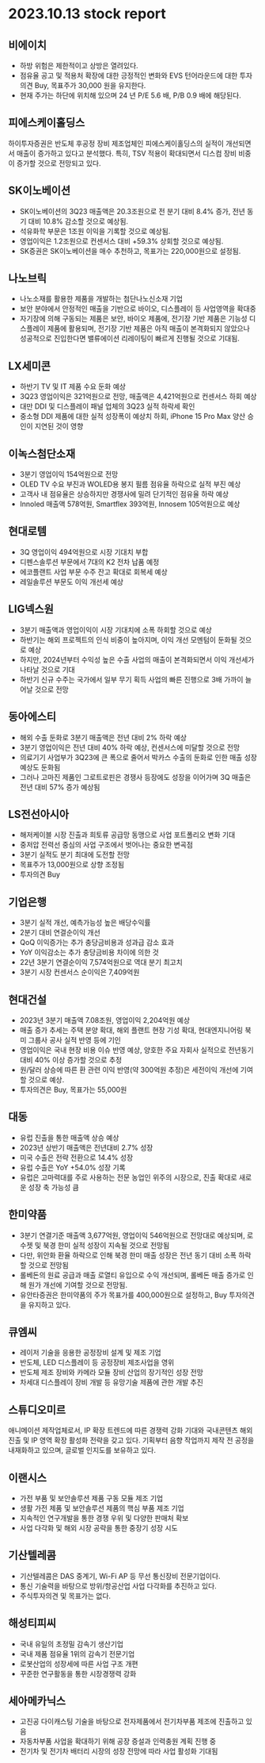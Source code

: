 # 2023.10.13 stock report
## 비에이치
- 하방 위험은 제한적이고 상방은 열려있다.
- 점유율 공고 및 적용처 확장에 대한 긍정적인 변화와 EVS 턴어라운드에 대한 투자의견 Buy, 목표주가 30,000 원을 유지한다.
- 현재 주가는 하단에 위치해 있으며 24 년 P/E 5.6 배, P/B 0.9 배에 해당된다.
## 피에스케이홀딩스
하이투자증권은 반도체 후공정 장비 제조업체인 피에스케이홀딩스의 실적이 개선되면서 매출이 증가하고 있다고 분석했다. 특히, TSV 적용이 확대되면서 디스컴 장비 비중이 증가할 것으로 전망되고 있다.
## SK이노베이션
- SK이노베이션의 3Q23 매출액은 20.3조원으로 전 분기 대비 8.4% 증가, 전년 동기 대비 10.8% 감소할 것으로 예상됨.
- 석유화학 부문은 1조원 이익을 기록할 것으로 예상됨.
- 영업이익은 1.2조원으로 컨센서스 대비 +59.3% 상회할 것으로 예상됨.
- SK증권은 SK이노베이션을 매수 추천하고, 목표가는 220,000원으로 설정됨.
## 나노브릭
- 나노소재를 활용한 제품을 개발하는 첨단나노신소재 기업
- 보안 분야에서 안정적인 매출을 기반으로 바이오, 디스플레이 등 사업영역을 확대중
- 자기장에 의해 구동되는 제품은 보안, 바이오 제품에, 전기장 기반 제품은 기능성 디스플레이 제품에 활용되며, 전기장 기반 제품은 아직 매출이 본격화되지 않았으나 성공적으로 진입한다면 밸류에이션 리레이팅이 빠르게 진행될 것으로 기대됨.
## LX세미콘
- 하반기 TV 및 IT 제품 수요 둔화 예상
- 3Q23 영업이익은 321억원으로 전망, 매출액은 4,421억원으로 컨센서스 하회 예상
- 대만 DDI 및 디스플레이 패널 업체의 3Q23 실적 하락세 확인
- 중소형 DDI 제품에 대한 실적 성장폭이 예상치 하회, iPhone 15 Pro Max 양산 승인이 지연된 것이 영향
## 이녹스첨단소재
- 3분기 영업이익 154억원으로 전망
- OLED TV 수요 부진과 WOLED용 봉지 필름 점유율 하락으로 실적 부진 예상
- 고객사 내 점유율은 상승하지만 경쟁사에 밀려 단기적인 점유율 하락 예상
- Innoled 매출액 578억원, Smartflex 393억원, Innosem 105억원으로 예상
## 현대로템
- 3Q 영업이익 494억원으로 시장 기대치 부합
- 디펜스솔루션 부문에서 7대의 K2 전차 납품 예정
- 에코플랜트 사업 부문 수주 잔고 확대로 회복세 예상
- 레일솔루션 부문도 이익 개선세 예상
## LIG넥스원
- 3분기 매출액과 영업이익이 시장 기대치에 소폭 하회할 것으로 예상
- 하반기는 해외 프로젝트의 인식 비중이 높아지며, 이익 개선 모멘텀이 둔화될 것으로 예상
- 하지만, 2024년부터 수익성 높은 수출 사업의 매출이 본격화되면서 이익 개선세가 나타날 것으로 기대
- 하반기 신규 수주는 국가에서 일부 무기 획득 사업의 빠른 진행으로 3배 가까이 늘어날 것으로 전망
## 동아에스티
- 해외 수출 둔화로 3분기 매출액은 전년 대비 2% 하락 예상
- 3분기 영업이익은 전년 대비 40% 하락 예상, 컨센서스에 미달할 것으로 전망
- 의료기기 사업부가 3Q23에 큰 폭으로 줄어서 박카스 수출의 둔화로 인한 매출 성장 예상도 둔화됨
- 그러나 고마진 제품인 그로트로핀은 경쟁사 등장에도 성장을 이어가며 3Q 매출은 전년 대비 57% 증가 예상됨
## LS전선아시아
- 해저케이블 시장 진출과 희토류 공급망 동맹으로 사업 포트폴리오 변화 기대
- 중저압 전력선 중심의 사업 구조에서 벗어나는 중요한 변곡점
- 3분기 실적도 분기 최대에 도전할 전망
- 목표주가 13,000원으로 상향 조정됨
- 투자의견 Buy
## 기업은행
- 3분기 실적 개선, 예측가능성 높은 배당수익률
- 2분기 대비 연결순이익 개선
- QoQ 이익증가는 추가 충당금비용과 성과급 감소 효과
- YoY 이익감소는 추가 충당금비용 차이에 의한 것
- 22년 3분기 연결순이익 7,574억원으로 역대 분기 최고치
- 3분기 시장 컨센서스 순이익은 7,409억원
## 현대건설
- 2023년 3분기 매출액 7.08조원, 영업이익 2,204억원 예상
- 매출 증가 추세는 주택 분양 확대, 해외 플랜트 현장 기성 확대, 현대엔지니어링 북미 그룹사 공사 실적 반영 등에 기인
- 영업이익은 국내 현장 비용 이슈 반영 예상, 양호한 주요 자회사 실적으로 전년동기 대비 40% 이상 증가할 것으로 추정
- 원/달러 상승에 따른 환 관련 이익 반영(약 300억원 추정)은 세전이익 개선에 기여할 것으로 예상.
- 투자의견은 Buy, 목표가는 55,000원
## 대동
- 유럽 진출을 통한 매출액 상승 예상
- 2023년 상반기 매출액은 전년대비 2.7% 성장
- 미국 수출은 전략 전환으로 14.4% 성장
- 유럽 수출은 YoY +54.0% 성장 기록
- 유럽은 고마력대를 주로 사용하는 전문 농업인 위주의 시장으로, 진출 확대로 새로운 성장 축 가능성 큼
## 한미약품
- 3분기 연결기준 매출액 3,677억원, 영업이익 546억원으로 전망대로 예상되며, 로수젯 및 북경 한미 실적 성장이 지속될 것으로 전망됨
- 다만, 위안화 환율 하락으로 인해 북경 한미 매출 성장은 전년 동기 대비 소폭 하락할 것으로 전망됨
- 롤베돈의 원료 공급과 매출 로열티 유입으로 수익 개선되며, 롤베돈 매출 증가로 인해 원가 개선에 기여할 것으로 전망됨. 
- 유안타증권은 한미약품의 주가 목표가를 400,000원으로 설정하고, Buy 투자의견을 유지하고 있다.
## 큐엠씨
- 레이저 기술을 응용한 공정장비 설계 및 제조 기업
- 반도체, LED 디스플레이 등 공정장비 제조사업을 영위
- 반도체 제조 장비와 카메라 모듈 장비 산업의 장기적인 성장 전망
- 차세대 디스플레이 장비 개발 등 유망기술 제품에 관한 개발 추진
## 스튜디오미르
애니메이션 제작업체로서, IP 확장 트렌드에 따른 경쟁력 강화 기대와 국내콘텐츠 해외 진출 및 IP 영역 확장 활성화 전략을 갖고 있다. 기획부터 음향 작업까지 제작 전 공정을 내재화하고 있으며, 글로벌 인지도를 보유하고 있다.
## 이랜시스
- 가전 부품 및 보안솔루션 제품 구동 모듈 제조 기업
- 생활 가전 제품 및 보안솔루션 제품의 핵심 부품 제조 기업
- 지속적인 연구개발을 통한 경쟁 우위 및 다양한 판매처 확보
- 사업 다각화 및 해외 시장 공략을 통한 중장기 성장 시도
## 기산텔레콤
- 기산텔레콤은 DAS 중계기, Wi-Fi AP 등 무선 통신장비 전문기업이다.
- 통신 기술력을 바탕으로 방위/항공산업 사업 다각화를 추진하고 있다. 
- 주식투자의견 및 목표가는 없다.
## 해성티피씨
- 국내 유일의 초정밀 감속기 생산기업
- 국내 제품 점유율 1위의 감속기 전문기업
- 로봇산업의 성장세에 따른 사업 구조 개편
- 꾸준한 연구활동을 통한 시장경쟁력 강화
## 세아메카닉스
- 고진공 다이캐스팅 기술을 바탕으로 전자제품에서 전기차부품 제조에 진출하고 있음
- 자동차부품 사업을 확대하기 위해 공장 증설과 인력충원 계획 진행 중
- 전기차 및 전기차 배터리 시장의 성장 전망에 따라 사업 활성화 기대됨